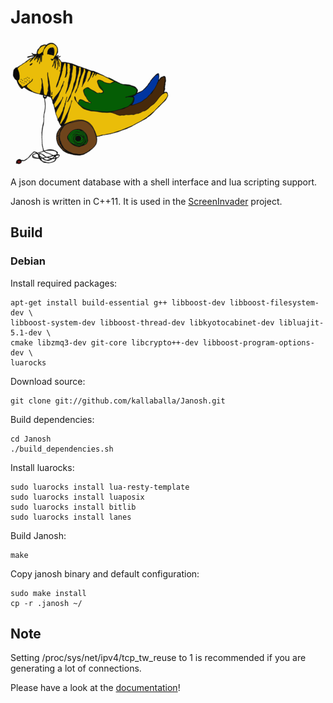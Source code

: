 Janosh
======

![ducktiger](/logo.png?raw=true "logo")

A json document database with a shell interface and lua scripting support.

Janosh is written in C++11. It is used in the [ScreenInvader](https://github.com/Metalab/ScreenInvader) project.

## Build

### Debian

Install required packages:

    apt-get install build-essential g++ libboost-dev libboost-filesystem-dev \
    libboost-system-dev libboost-thread-dev libkyotocabinet-dev libluajit-5.1-dev \
    cmake libzmq3-dev git-core libcrypto++-dev libboost-program-options-dev \
    luarocks

Download source:

    git clone git://github.com/kallaballa/Janosh.git

Build dependencies:

    cd Janosh
    ./build_dependencies.sh

Install luarocks:

    sudo luarocks install lua-resty-template
    sudo luarocks install luaposix
    sudo luarocks install bitlib
    sudo luarocks install lanes

Build Janosh:

    make

Copy janosh binary and default configuration:

    sudo make install
    cp -r .janosh ~/

## Note

Setting /proc/sys/net/ipv4/tcp_tw_reuse to 1 is recommended if you are generating a lot of connections.


Please have a look at the [documentation](https://github.com/kallaballa/Janosh/wiki/Home)!
